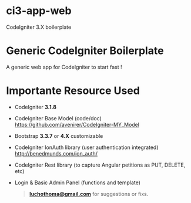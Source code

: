 # ci3-app-web
CodeIgniter 3.X boilerplate
# Generic CodeIgniter Boilerplate
A generic web app for CodeIgniter to start fast !
# Importante Resource Used
 - CodeIgniter **3.1.8**
 - CodeIgniter Base Model (code/doc) https://github.com/avenirer/CodeIgniter-MY_Model
 - Bootstrap **3.3.7** or **4.X** customizable
 - CodeIgniter IonAuth library (user authentication integrated) http://benedmunds.com/ion_auth/
 - CodeIgniter Rest library (to capture Angular petitions as PUT, DELETE, etc)
 - Login & Basic Admin Panel (functions and template)

	>  **luchothoma@gmail.com** for suggestions or fixs.